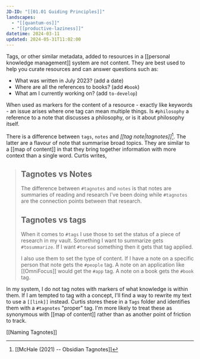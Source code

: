 ```yaml
---
JD-ID: "[[01.01 Guiding Principles]]"
landscapes:
  - "[[quantum-os]]"
  - "[[productive-laziness]]"
datetime: 2024-03-11
updated: 2024-05-31T11:02:00
---
```

Tags, or other similar metadata, added to resources in a [[personal knowledge management]] system are not content. They are best used to help you curate resources and can answer questions such as:

- What was written in July 2023? (add a date)
- Where are all the references to books? (add `#book`)
- What am I currently working on? (add `to-develop`)

When used as markers for the content of a resource - exactly like keywords - an issue arises where one tag can mean multiple things. Is `#philosophy` a reference to a note that discusses a philosophy, or is it about philosophy itself.

There is a difference between `tags`, `notes` and *[[tag note|tagnotes]]*[^1]. The latter are a flavour of note that summarise broad topics. They are similar to a [[map of content]] in that they bring together information with more context than a single word. Curtis writes,

> ## Tagnotes vs Notes
> The difference between `#tagnotes` and `notes` is that notes are summaries of reading and research I’ve been doing while `#tagnotes` are the connection points between that research.
>  
>  ## Tagnotes vs tags
>  When it comes to `#tags` I use those to set the status of a piece of research in my vault. Something I want to summarize gets `#tosummarize`. If I want `#toread` something then it gets that tag applied.
>  
>  I also use them to set the type of content. If I have a note on a specific person that note gets the `#people` tag. A note on an application like [[OmniFocus]] would get the `#app` tag. A note on a book gets the `#book` tag.

In my system, I do not tag notes with markers of what knowledge is within them. If I am tempted to tag with a concept, I'll find a way to rewrite my text to use a `[[link]]` instead. Curtis stores these in a `Tags` folder and identifies them with a `#tagnotes` "proper" tag. I'm more likely to treat these as synonymous with [[map of content]] rather than as another point of friction to track.

[[Naming Tagnotes]]

[^1]: [[McHale (2021) -- Obsidian Tagnotes]]